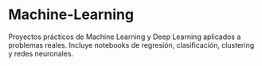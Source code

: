 # Machine-Learning
Proyectos prácticos de Machine Learning y Deep Learning aplicados a problemas reales. Incluye notebooks de regresión, clasificación, clustering y redes neuronales.
